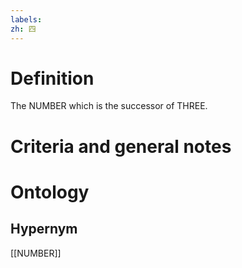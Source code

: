 ```yaml
---
labels: 
zh: 四
---
```


# Definition
The NUMBER which is the successor of THREE.
# Criteria and general notes
# Ontology

## Hypernym
[[NUMBER]]